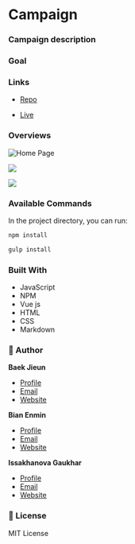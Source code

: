 # Campaign

### Campaign description

### Goal

### Links

- [Repo](https://github.com/jieunn01/Baek_Bian_Issakhanova_FIP.git "<project-name> Repo")

- [Live](<Homepage url> "Live View")

### Overviews

![Home Page](/screenshots/1.png "Home Page")

![](/screenshots/2.png)

![](/screenshots/3.png)

### Available Commands

In the project directory, you can run:

```bash
npm install 
```
```bash
gulp install 
```

### Built With

- JavaScript
- NPM
- Vue js
- HTML
- CSS
- Markdown

### 🙋 Author

**Baek Jieun**

- [Profile](https://github.com/jieunn01 "Baek Jieun")
- [Email](jbaekwork@google.com "Hello!")
- [Website](https:// "Welcome")

**Bian Enmin**

- [Profile](https://github.com/ " ")
- [Email](email_address@google.com "Hi!")
- [Website](https:// "Welcome")

**Issakhanova Gaukhar**

- [Profile](https://github.com/Jane-Goza/ "Issakhanova Gaukhar")
- [Email](gauharaisahanova@gmail.com "Hi!")
- [Website](https:// "Welcome")

### 📝 License

MIT License
